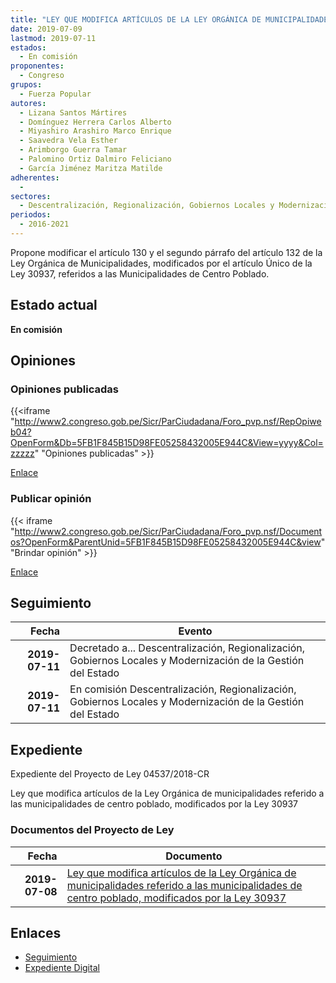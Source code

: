 ```yaml
---
title: "LEY QUE MODIFICA ARTÍCULOS DE LA LEY ORGÁNICA DE MUNICIPALIDADES REFERIDOS A LAS MUNICIPALIDADES DE CENTRO POBLADO, MODIFICADOS POR LA LEY 30937"
date: 2019-07-09
lastmod: 2019-07-11
estados: 
  - En comisión
proponentes: 
  - Congreso
grupos: 
  - Fuerza Popular
autores: 
  - Lizana Santos Mártires
  - Domínguez Herrera Carlos Alberto
  - Miyashiro Arashiro Marco Enrique
  - Saavedra Vela Esther
  - Arimborgo Guerra Tamar
  - Palomino Ortiz Dalmiro Feliciano
  - García Jiménez Maritza Matilde
adherentes: 
  - 
sectores: 
  - Descentralización, Regionalización, Gobiernos Locales y Modernización de la Gestión del Estado
periodos: 
  - 2016-2021
---
```


Propone modificar el artículo 130 y el segundo párrafo del artículo 132 de la Ley Orgánica de Municipalidades, modificados por el artículo Único de la Ley 30937, referidos a las Municipalidades de Centro Poblado.


## Estado actual

**En comisión**

## Opiniones

### Opiniones publicadas

{{<iframe "http://www2.congreso.gob.pe/Sicr/ParCiudadana/Foro_pvp.nsf/RepOpiweb04?OpenForm&Db=5FB1F845B15D98FE05258432005E944C&View=yyyy&Col=zzzzz" "Opiniones publicadas" >}}

[Enlace](http://www2.congreso.gob.pe/Sicr/ParCiudadana/Foro_pvp.nsf/RepOpiweb04?OpenForm&Db=5FB1F845B15D98FE05258432005E944C&View=yyyy&Col=zzzzz)
### Publicar opinión

{{< iframe "http://www2.congreso.gob.pe/Sicr/ParCiudadana/Foro_pvp.nsf/Documentos?OpenForm&ParentUnid=5FB1F845B15D98FE05258432005E944C&view" "Brindar opinión" >}}

[Enlace](http://www2.congreso.gob.pe/Sicr/ParCiudadana/Foro_pvp.nsf/Documentos?OpenForm&ParentUnid=5FB1F845B15D98FE05258432005E944C&view)

## Seguimiento

| Fecha | Evento |
|------:|--------|
| **2019-07-11** | Decretado a... Descentralización, Regionalización, Gobiernos Locales y Modernización de la Gestión del Estado|
| **2019-07-11** | En comisión Descentralización, Regionalización, Gobiernos Locales y Modernización de la Gestión del Estado|


## Expediente

Expediente del Proyecto de Ley 04537/2018-CR

Ley que modifica artículos de la Ley Orgánica de municipalidades referido a las municipalidades de centro poblado, modificados por la Ley 30937


### Documentos del Proyecto de Ley

| Fecha | Documento |
|------:|--------|
| **2019-07-08** | [Ley que modifica artículos de la Ley Orgánica de municipalidades referido a las municipalidades de centro poblado, modificados por la Ley 30937](http://www.leyes.congreso.gob.pe/Documentos/2016_2021/Proyectos_de_Ley_y_de_Resoluciones_Legislativas/PL04537201909.pdf) |

## Enlaces 

- [Seguimiento](http://www2.congreso.gob.pe/Sicr/TraDocEstProc/CLProLey2016.nsf/f7fff46988ca05b1052578e100829cc7/69648a098b020dbf05258432005cccda?OpenDocument)
- [Expediente Digital](http://www2.congreso.gob.pe/Sicr/TraDocEstProc/CLProLey2016.nsf/f7fff46988ca05b1052578e100829cc7/69648a098b020dbf05258432005cccda?OpenDocument&Click=05257FB7005EB655.eb71d0cf91d8294e05256cdf006b5706/$Body/0.1C6C)
